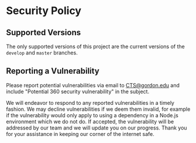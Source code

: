 # Security Policy

## Supported Versions

The only supported versions of this project are the current versions of the `develop` and `master` branches.

## Reporting a Vulnerability

Please report potential vulnerabilities via email to CTS@gordon.edu and include "Potential 360 security vulnerability" in the subject.

We will endeavor to respond to any reported vulnerabilities in a timely fashion. 
We may decline vulnerabilities if we deem them invalid, for example if the vulnerability would only apply to 
using a dependency in a Node.js environment which we do not do. If accepted, the vulnerability will be addressed by our team and we will update you on our progress. 
Thank you for your assistance in keeping our corner of the internet safe.

